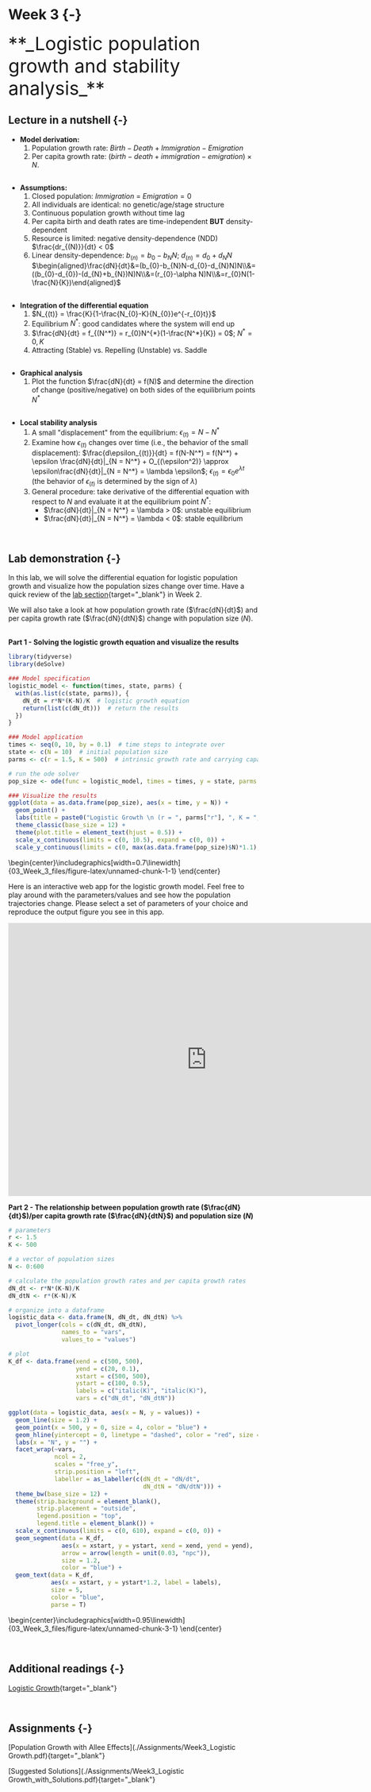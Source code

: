 

# Week 3 {-} 
<div style = "font-size: 28pt"> **_Logistic population growth and stability analysis_**</div>

## Lecture in a nutshell {-}

* **Model derivation:**
    1. Population growth rate: $Birth - Death + Immigration - Emigration$
    2. Per capita growth rate: $(birth - death + immigration - emigration)\times N$.

<div style="height:1px ;"><br></div>

* **Assumptions:**
    1. Closed population: $Immigration$ = $Emigration = 0$
    2. All individuals are identical: no genetic/age/stage structure
    3. Continuous population growth without time lag
    4. Per capita birth and death rates are time-independent **BUT** density-dependent
    5. Resource is limited: negative density-dependence (NDD) 
  $\frac{dr_{(N)}}{dt} < 0$
    6. Linear density-dependence: $b_{(n)} = b_{0}-b_{N}N$; $d_{(n)} = d_{0}+d_{N}N$
  $\begin{aligned}\frac{dN}{dt}&=(b_{0}-b_{N}N-d_{0}-d_{N}N)N\\&=((b_{0}-d_{0})-(d_{N}+b_{N})N)N\\&=(r_{0}-\alpha N)N\\&=r_{0}N(1-\frac{N}{K})\end{aligned}$

<div style="height:1px ;"><br></div>

* **Integration of the differential equation**
    1. $N_{(t)} = \frac{K}{1-\frac{N_{0}-K}{N_{0}}e^{-r_{0}t}}$
    2. Equilibrium $N^*$: good candidates where the system will end up
    3. $\frac{dN}{dt} = f_{(N^*)} = r_{0}N^{*}(1-\frac{N^*}{K}) = 0$; $N^* = 0, K$
    4. Attracting (Stable) vs. Repelling (Unstable) vs. Saddle 

<div style="height:1px ;"><br></div>

* **Graphical analysis**  
    1. Plot the function $\frac{dN}{dt} = f(N)$ and determine the direction of change (positive/negative) on both sides of the equilibrium points $N^*$

<div style="height:1px ;"><br></div>

* **Local stability analysis**
    1. A small "displacement" from the equilibrium: $\epsilon_{(t)} = N - N^*$
    2. Examine how $\epsilon_{(t)}$ changes over time (i.e., the behavior of the small displacement): $\frac{d\epsilon_{(t)}}{dt} = f(N-N^*) = f(N^*) + \epsilon \frac{dN}{dt}|_{N = N^*} + O_{(\epsilon^2)} \approx \epsilon\frac{dN}{dt}|_{N = N^*} = \lambda \epsilon$; $\epsilon_{(t)} = \epsilon_{0}e^{\lambda t}$\
  (the behavior of $\epsilon_{(t)}$ is determined by the sign of $\lambda$)
    3. General procedure: take derivative of the differential equation with respect to $N$ and evaluate it at the equilibrium point $N^*$: 
        - $\frac{dN}{dt}|_{N = N^*} = \lambda > 0$: unstable equilibrium
        - $\frac{dN}{dt}|_{N = N^*} = \lambda < 0$: stable equilibrium

<br>

## Lab demonstration {-}

In this lab, we will solve the differential equation for logistic population growth and visualize how the population sizes change over time. Have a quick review of the [lab section](https://genchanghsu.github.io/2021_Fall_Introduction_to_Theoretical_Ecology/week-2.html#lab-demonstration-1){target="_blank"} in Week 2.

We will also take a look at how population growth rate ($\frac{dN}{dt}$) and per capita growth rate ($\frac{dN}{dtN}$) change with population size ($N$). 
<br>
<br>

**Part 1 - Solving the logistic growth equation and visualize the results**


```r
library(tidyverse)
library(deSolve)

### Model specification
logistic_model <- function(times, state, parms) {
  with(as.list(c(state, parms)), {
    dN_dt = r*N*(K-N)/K  # logistic growth equation
    return(list(c(dN_dt)))  # return the results  
  })
}

### Model application
times <- seq(0, 10, by = 0.1)  # time steps to integrate over
state <- c(N = 10)  # initial population size
parms <- c(r = 1.5, K = 500)  # intrinsic growth rate and carrying capacity

# run the ode solver
pop_size <- ode(func = logistic_model, times = times, y = state, parms = parms)

### Visualize the results
ggplot(data = as.data.frame(pop_size), aes(x = time, y = N)) + 
  geom_point() + 
  labs(title = paste0("Logistic Growth \n (r = ", parms["r"], ", K = ", parms["K"], ")")) +
  theme_classic(base_size = 12) + 
  theme(plot.title = element_text(hjust = 0.5)) +
  scale_x_continuous(limits = c(0, 10.5), expand = c(0, 0)) +
  scale_y_continuous(limits = c(0, max(as.data.frame(pop_size)$N)*1.1), expand = c(0, 0))
```



\begin{center}\includegraphics[width=0.7\linewidth]{03_Week_3_files/figure-latex/unnamed-chunk-1-1} \end{center}
<br>

<style>
iframe {border: 0;}
</style>

Here is an interactive web app for the logistic growth model. Feel free to play around with the parameters/values and see how the population trajectories change. Please select a set of parameters of your choice and reproduce the output figure you see in this app.

<iframe src="https://genchanghsu0115.shinyapps.io/Logistic_mod_shinyapp/?showcase=0" width="800px" height="550px" data-external="1"></iframe>

<br>

**Part 2 - The relationship between population growth rate ($\frac{dN}{dt}$)/per capita growth rate ($\frac{dN}{dtN}$) and population size ($N$)**


```r
# parameters
r <- 1.5
K <- 500

# a vector of population sizes
N <- 0:600

# calculate the population growth rates and per capita growth rates
dN_dt <- r*N*(K-N)/K 
dN_dtN <- r*(K-N)/K

# organize into a dataframe
logistic_data <- data.frame(N, dN_dt, dN_dtN) %>%
  pivot_longer(cols = c(dN_dt, dN_dtN), 
               names_to = "vars", 
               values_to = "values")

# plot 
K_df <- data.frame(xend = c(500, 500),
                   yend = c(20, 0.1),
                   xstart = c(500, 500),
                   ystart = c(100, 0.5),
                   labels = c("italic(K)", "italic(K)"),
                   vars = c("dN_dt", "dN_dtN"))

ggplot(data = logistic_data, aes(x = N, y = values)) + 
  geom_line(size = 1.2) + 
  geom_point(x = 500, y = 0, size = 4, color = "blue") +
  geom_hline(yintercept = 0, linetype = "dashed", color = "red", size = 1.2) +
  labs(x = "N", y = "") +
  facet_wrap(~vars, 
             ncol = 2, 
             scales = "free_y",
             strip.position = "left", 
             labeller = as_labeller(c(dN_dt = "dN/dt", 
                                      dN_dtN = "dN/dtN"))) + 
  theme_bw(base_size = 12) +
  theme(strip.background = element_blank(),
        strip.placement = "outside",
        legend.position = "top",
        legend.title = element_blank()) + 
  scale_x_continuous(limits = c(0, 610), expand = c(0, 0)) + 
  geom_segment(data = K_df, 
               aes(x = xstart, y = ystart, xend = xend, yend = yend), 
               arrow = arrow(length = unit(0.03, "npc")), 
               size = 1.2,
               color = "blue") + 
  geom_text(data = K_df, 
            aes(x = xstart, y = ystart*1.2, label = labels),
            size = 5, 
            color = "blue",
            parse = T)
```



\begin{center}\includegraphics[width=0.95\linewidth]{03_Week_3_files/figure-latex/unnamed-chunk-3-1} \end{center}

<br>

## Additional readings {-}

[Logistic Growth](http://equation-of-the-month.blogspot.com/2012/01/logistic-growth.html){target="_blank"}

<br>

## Assignments {-}

[Population Growth with Allee Effects](./Assignments/Week3_Logistic Growth.pdf){target="_blank"}

[Suggested Solutions](./Assignments/Week3_Logistic Growth_with_Solutions.pdf){target="_blank"}








